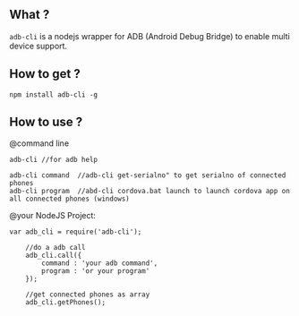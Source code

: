 ## What ?
`adb-cli` is a nodejs wrapper for ADB (Android Debug Bridge)
to enable multi device support.

## How to get ?

    npm install adb-cli -g


## How to use ?

@command line

    adb-cli //for adb help

    adb-cli command  //adb-cli get-serialno" to get serialno of connected phones
    adb-cli program  //abd-cli cordova.bat launch to launch cordova app on all connected phones (windows)


@your NodeJS Project:

    var adb_cli = require('adb-cli');

        //do a adb call
        adb_cli.call({
            command : 'your adb command',
            program : 'or your program'
        });

        //get connected phones as array
        adb_cli.getPhones();

